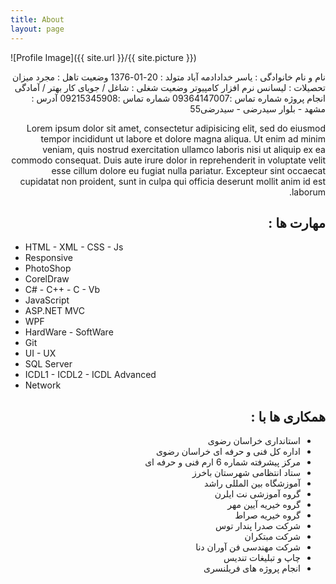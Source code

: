 ```yaml
---
title: About
layout: page
---
```

![Profile Image]({{ site.url }}/{{ site.picture }})


<p style="direction:rtl">
نام و نام خانوادگی : یاسر خدادادمه آباد
متولد : 20-01-1376
وضعیت تاهل : مجرد
میزان تحصیلات : لیسانس نرم افزار کامپیوتر
وضعیت شغلی : شاغل / جویای کار بهتر / آمادگی انجام پروژه
شماره تماس :09364147007
شماره تماس :09215345908
آدرس : مشهد - بلوار سیدرضی - سیدرضی55

</p>

<p style="direction:rtl">Lorem ipsum dolor sit amet, consectetur adipisicing elit, sed do eiusmod
tempor incididunt ut labore et dolore magna aliqua. Ut enim ad minim veniam,
quis nostrud exercitation ullamco laboris nisi ut aliquip ex ea commodo
consequat. Duis aute irure dolor in reprehenderit in voluptate velit esse
cillum dolore eu fugiat nulla pariatur. Excepteur sint occaecat cupidatat non
proident, sunt in culpa qui officia deserunt mollit anim id est laborum.</p>

<h2 style="direction:rtl">مهارت ها  :</h2>

<ul class="skill-list">
	<li>HTML - XML - CSS - Js </li>
	<li>Responsive </li>
	<li>PhotoShop</li>
	<li> CorelDraw </li>
	<li>C# - C++ - C - Vb</li>
	<li>JavaScript</li>
	<li>ASP.NET MVC</li>
	<li>WPF</li>
	<li>HardWare - SoftWare</li>
	<li>Git</li>
	<li>UI - UX</li>
	<li>SQL Server</li>
	<li>ICDL1 - ICDL2 - ICDL Advanced</li>
	<li> Network </li>
	
</ul>

<h2 style="direction:rtl">همکاری ها با :</h2>

<ul style="direction:rtl">
	<li> استانداری خراسان رضوی </li>
	<li> اداره کل فنی و حرفه ای خراسان رضوی </li>
	<li> مرکز پیشرفته شماره 6 ارم فنی و حرفه ای </li>
	<li> ستاد انتظامی شهرستان باخرز</li>
	<li> آموزشگاه بین المللی راشد </li>
	<li> گروه آموزشی نت ایلرن </li>
	<li> گروه خیریه آیین مهر </li>
	<li> گروه خیریه صراط</li>
	<li> شرکت صدرا پندار توس</li>
	<li> شرکت مبتکران</li>
	<li> شرکت مهندسی فن آوران دنا</li>
	<li> چاپ و تبلیغات تندیس</li>
	<li> انجام پروژه های فریلنسری</li>
</ul>
